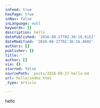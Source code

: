 ```yaml
---
inFeed: true
hasPage: true
inNav: false
inLanguage: null
keywords: []
description: hello
datePublished: '2016-08-27T02:36:16.615Z'
dateModified: '2016-08-27T02:36:16.460Z'
authors: []
publisher: {}
title: ''
author: []
via: {}
starred: false
sourcePath: _posts/2016-08-27-hello.md
url: hello/index.html
_type: Article

---
```

hello